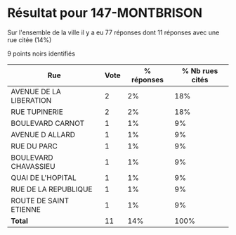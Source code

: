 # Résultat pour 147-MONTBRISON

Sur l'ensemble de la ville il y a eu 77 réponses dont 11 réponses avec une rue citée (14%)

9 points noirs identifiés

| Rue | Vote | % réponses | % Nb rues cités|
|-----|------|------------|----------------|
| AVENUE DE LA LIBERATION | 2 | 2% | 18%|
| RUE TUPINERIE | 2 | 2% | 18%|
| BOULEVARD CARNOT | 1 | 1% | 9%|
| AVENUE D ALLARD | 1 | 1% | 9%|
| RUE DU PARC | 1 | 1% | 9%|
| BOULEVARD CHAVASSIEU | 1 | 1% | 9%|
| QUAI DE L'HOPITAL | 1 | 1% | 9%|
| RUE DE LA REPUBLIQUE | 1 | 1% | 9%|
| ROUTE DE SAINT ETIENNE | 1 | 1% | 9%|
| **Total** | 11 | 14% | 100%|
